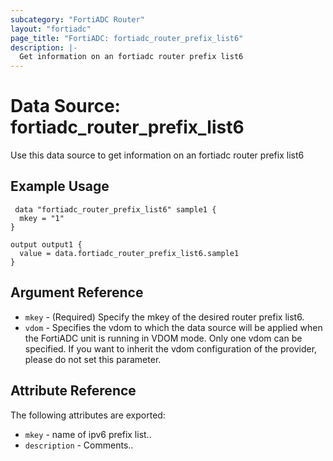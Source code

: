 ```yaml
---
subcategory: "FortiADC Router"
layout: "fortiadc"
page_title: "FortiADC: fortiadc_router_prefix_list6"
description: |-
  Get information on an fortiadc router prefix list6
---
```


# Data Source: fortiadc_router_prefix_list6
Use this data source to get information on an fortiadc router prefix list6

## Example Usage

```hcl
 data "fortiadc_router_prefix_list6" sample1 {
  mkey = "1"
}

output output1 {
  value = data.fortiadc_router_prefix_list6.sample1
}
```

## Argument Reference
* `mkey` - (Required) Specify the mkey of the desired  router prefix list6.
* `vdom` - Specifies the vdom to which the data source will be applied when the FortiADC unit is running in VDOM mode. Only one vdom can be specified. If you want to inherit the vdom configuration of the provider, please do not set this parameter.


## Attribute Reference

The following attributes are exported:

* `mkey` - name of ipv6 prefix list..
* `description` - Comments.. 



